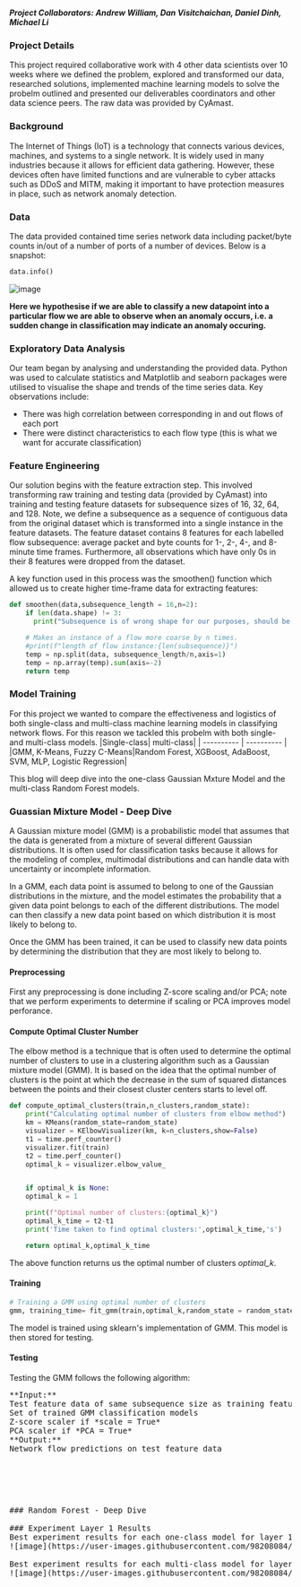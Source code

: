 ##### Project Collaborators: *Andrew William, Dan Visitchaichan, Daniel Dinh, Michael Li*

### Project Details
This project required collaborative work with 4 other data scientists over 10 weeks where we defined the problem, explored and transformed our data, researched solutions, implemented machine learning models to solve the probelm outlined and presented our deliverables coordinators and other data science peers. The raw data was provided by CyAmast.

### Background
The Internet of Things (IoT) is a technology that connects various devices, machines, and systems to a single network. It is widely used in many industries because it allows for efficient data gathering. However, these devices often have limited functions and are vulnerable to cyber attacks such as DDoS and MITM, making it important to have protection measures in place, such as network anomaly detection.

### Data
The data provided contained time series network data including packet/byte counts in/out of a number of ports of a number of devices. Below is a snapshot:
```python
data.info()
```
![image](https://user-images.githubusercontent.com/98208084/209839388-429df3b8-320f-4a0d-8de2-08be9d56f2d2.png)

**Here we hypothesise if we are able to classify a new datapoint into a particular flow we are able to observe when an anomaly occurs, i.e. a sudden change in classification may indicate an anomaly occuring.**

### Exploratory Data Analysis
Our team began by analysing and understanding the provided data. Python was used to calculate statistics and Matplotlib and seaborn packages were utilised to visualise the shape and trends of the time series data. Key observations include: 
- There was high correlation between corresponding in and out flows of each port
- There were distinct characteristics to each flow type (this is what we want for accurate classification)

### Feature Engineering
Our solution begins with the feature extraction step. This involved transforming raw training and testing data (provided by CyAmast) into training and testing feature datasets for subsequence sizes of 16, 32, 64, and 128. Note, we define a subsequence as a sequence of contiguous data from the original dataset which is transformed into a single instance in the feature datasets. The feature dataset contains 8 features for each labelled flow subsequence: average packet and byte counts for 1-, 2-, 4-, and 8-minute time frames. Furthermore, all observations which have only 0s in their 8 features were dropped from the dataset. 

A key function used in this process was the smoothen() function which allowed us to create higher time-frame data for extracting features:
```python
def smoothen(data,subsequence_length = 16,n=2):
    if len(data.shape) != 3:
      print("Subsequence is of wrong shape for our purposes, should be 3 dimensional --> (n_observations, subsequence size, n_original_features).") 

    # Makes an instance of a flow more coarse by n times.
    #print(f"length of flow instance:{len(subsequence)}")
    temp = np.split(data, subsequence_length/n,axis=1)
    temp = np.array(temp).sum(axis=-2)
    return temp
```

### Model Training
For this project we wanted to compare the effectiveness and logistics of both single-class and multi-class machine learning models in classifying network flows. For this reason we tackled this probelm with both single- and multi-class models. 
|Single-class| multi-class|
| ---------- | ---------- |
|GMM, K-Means, Fuzzy C-Means|Random Forest, XGBoost, AdaBoost, SVM, MLP, Logistic Regression| 

This blog will deep dive into the one-class Gaussian Mxture Model and the multi-class Random Forest models.

### Guassian Mixture Model - Deep Dive
A Gaussian mixture model (GMM) is a probabilistic model that assumes that the data is generated from a mixture of several different Gaussian distributions. It is often used for classification tasks because it allows for the modeling of complex, multimodal distributions and can handle data with uncertainty or incomplete information.

In a GMM, each data point is assumed to belong to one of the Gaussian distributions in the mixture, and the model estimates the probability that a given data point belongs to each of the different distributions. The model can then classify a new data point based on which distribution it is most likely to belong to.

Once the GMM has been trained, it can be used to classify new data points by determining the distribution that they are most likely to belong to.

#### Preprocessing 
First any preprocessing is done including Z-score scaling and/or PCA; note that we perform experiments to determine if scaling or PCA improves model perforance.

#### Compute Optimal Cluster Number
The elbow method is a technique that is often used to determine the optimal number of clusters to use in a clustering algorithm such as a Gaussian mixture model (GMM). It is based on the idea that the optimal number of clusters is the point at which the decrease in the sum of squared distances between the points and their closest cluster centers starts to level off. 
```python
def compute_optimal_clusters(train,n_clusters,random_state):
    print("Calculating optimal number of clusters from elbow method")
    km = KMeans(random_state=random_state)
    visualizer = KElbowVisualizer(km, k=n_clusters,show=False)
    t1 = time.perf_counter()
    visualizer.fit(train)
    t2 = time.perf_counter()       
    optimal_k = visualizer.elbow_value_


    if optimal_k is None:
    optimal_k = 1

    print(f"Optimal number of clusters:{optimal_k}")
    optimal_k_time = t2-t1
    print('Time taken to find optimal clusters:',optimal_k_time,'s')

    return optimal_k,optimal_k_time
```
The above function returns us the optimal number of clusters *optimal_k*.

#### Training 
```python 
# Training a GMM using optimal number of clusters
gmm, training_time= fit_gmm(train,optimal_k,random_state = random_state,flow_type = flow_type)
```
The model is trained using sklearn's implementation of GMM. This model is then stored for testing. 

#### Testing 
Testing the GMM follows the following algorithm: 

<pre>**Input:**
Test feature data of same subsequence size as training feature data
Set of trained GMM classification models
Z-score scaler if *scale = True*
PCA scaler if *PCA = True*
**Output:**
Network flow predictions on test feature data
<pre>





### Random Forest - Deep Dive

### Experiment Layer 1 Results
Best experiment results for each one-class model for layer 1
![image](https://user-images.githubusercontent.com/98208084/209847168-c7621fd3-1a31-4775-931c-2494d184905d.png)

Best experiment results for each multi-class model for layer 1
![image](https://user-images.githubusercontent.com/98208084/209847202-760f6db3-8842-40ef-af26-1c087d29bf66.png)













